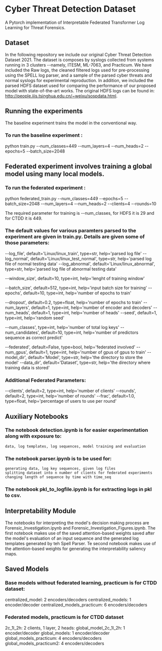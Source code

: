 # Cyber Threat Detection Dataset

A Pytorch implementation of Interpretable Federated Transformer Log Learning for Threat Forensics.

## Dataset

In the following repository we include our original Cyber Threat Detection Dataset 2021. The dataset is composes by syslogs collected from systems running in 3 clusters --namely, ITESM, ML-7063, and Practicum. We have included the Raw logs, the cleaned filtered logs used for pre-processing using the SPELL log parser, and a sample of the parsed cyber threats and normal syslogs for experimental reproduction. In addition, we included the parsed HDFS dataset used for comparing the performance of our proposed model with state-of-the-art works. The original HDFS logs can be found in: http://people.iiis.tsinghua.edu.cn/~weixu/sospdata.html.

## Running the experiments

The baseline experiment trains the model in the conventional way.

### To run the baseline experiment :

   python train.py --num_classes=449 --num_layers=4 --num_heads=2 --epochs=5 --batch_size=2048

## Federated experiment involves training a global model using many local models.

### To run the federated experiment :

   python federated_train.py --num_classes=449 --epochs=5 --batch_size=2048 --num_layers=4 --num_heads=2 --clients=4 --rounds=10

The required parameter for training is --num_classes, for HDFS it is 29 and for CTDD it is 449.

### The default values for various paramters parsed to the experiment are given in train.py. Details are given some of those parameters:
   --log_file', default='Linux/linux_train', type=str, help='parsed log file'
   --log_normal', default='Linux/linux_test_normal', type=str, help='parsed log file of normal testing data'
   --log_abnormal', default='Linux/linux_abnormal', type=str, help='parsed log file of abnormal testing data'
    
   --window_size', default=10, type=int, help='lenght of training window'

   --batch_size', default=512, type=int, help='input batch size for training'
   --epochs', default=10, type=int, help='number of epochs to train'
    
   --dropout', default=0.2, type=float, help='number of epochs to train'
   --num_layers', default=1, type=int, help='number of encoder and decoders'
   --num_heads', default=1, type=int, help='number of heads'
   --seed', default=1, type=int, help='random seed'

   --num_classes', type=int, help='number of total log keys'
   --num_candidates', default=10, type=int, help='number of predictors sequence as correct predict'
    
   --federated', default=False, type=bool, help='federated involved'
   --num_gpus', default=1, type=int, help='number of gpus of gpus to train'
   --model_dir', default='Model', type=str, help='the directory to store the model'
   --data_dir', default='Dataset', type=str, help='the directory where training data is stored'

### Additional Federated Parameters:
    
   --clients', default=2, type=int, help='number of clients'
   --rounds', default=2, type=int, help='number of rounds'
   --frac', default=1.0, type=float, help='percentage of users to use per round'

## Auxiliary Notebooks

### The notebook detection.ipynb is for easier experimentation along with exposure to:
    data, log templates, log sequences, model training and evaluation

### The notebook parser.ipynb is to be used for:
    generating data, log key sequences, given log files
    splitting dataset into n number of clients for federated experiments
    changing length of sequence by time with time_seq 
    
### The notebook pkl_to_logfile.ipynb is for extracting logs in pkl to csv.

## Interpretability Module
   The notebooks for interpreting the model's decision making process are Forensic_Investigation.ipynb and Forensic_Investigation_Figures.ipynb. The first notebook makes use of the saved attention-based weights saved after the model's evaluation of an input sequence and the generated log templates generated by teh Spell Parser. Te second notebook makes use of the attention-based weights for generating the interpretability saliency maps. 

## Saved Models

### Base models without federated learning, practicum is for CTDD dataset:
   centralized_model: 2 encoders/decoders
   centralized_models: 1 encoder/decoder
   centralized_models_practicum: 6 encoders/decoders
   
### Federated models, practicum is for CTDD dataset
   2c_1l_2h: 2 clients, 1 layer, 2 heads:
   global_model_2c_1l_2h: 1 encoder/decoder
   global_models: 1 encoder/decoder
   global_models_practicum: 4 encoders/decoders
   global_models_practicum2: 4 encoders/decoders
    
